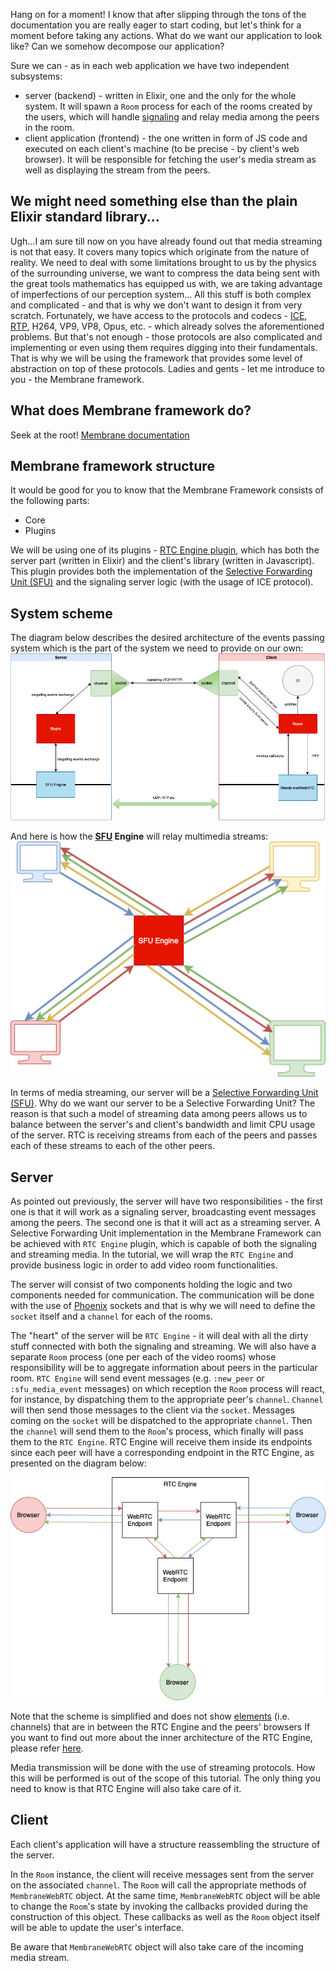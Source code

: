 Hang on for a moment! I know that after slipping through the tons of the documentation you are really eager to start coding, but let's think for a moment before taking any actions. What do we want our application to look like?
Can we somehow decompose our application?

Sure we can - as in each web application we have two independent subsystems:

- server (backend) - written in Elixir, one and the only for the whole system. It will spawn a `Room` process for each of the rooms created by the users, which will handle
  [signaling](../glossary/glossary.md#signaling) and relay media among the peers in the room.
- client application (frontend) - the one written in form of JS code and executed on each client's machine (to be precise - by client's web browser). It will be responsible for fetching the user's media stream as well as displaying the stream from the peers.

## We might need something else than the plain Elixir standard library...

Ugh...I am sure till now on you have already found out that media streaming is not that easy. It covers many topics which originate from the nature of reality.
We need to deal with some limitations brought to us by the physics of the surrounding universe, we want to compress the data being sent with the great tools
mathematics has equipped us with, we are taking advantage of imperfections of our perception system...
All this stuff is both complex and complicated - and that is why we don't want to design it from very scratch. Fortunately, we have access to the protocols
and codecs - [ICE](../glossary/glossary.md#ice), [RTP](../glossary/glossary.md#rtp), H264, VP9, VP8, Opus, etc. - which already solves the aforementioned problems. But that's not enough -
those protocols are also complicated and implementing or even using them requires digging into their fundamentals.
That is why we will be using the framework that provides some level of abstraction on top of these protocols. Ladies and gents - let me introduce to you - the Membrane framework.

## What does Membrane framework do?

Seek at the root! [Membrane documentation](https://membrane.stream/guide/v0.7/introduction.html)

## Membrane framework structure

It would be good for you to know that the Membrane Framework consists of the following parts:

- Core
- Plugins

We will be using one of its plugins - [RTC Engine plugin](https://github.com/membraneframework/membrane_rtc_engine), which has both the server part (written in Elixir)
and the client's library (written in Javascript). This plugin provides both the implementation of the
[Selective Forwarding Unit (SFU)](https://github.com/membraneframework/membrane_rtc_engine) and the signaling server logic (with the usage of ICE protocol).

## System scheme

The diagram below describes the desired architecture of the events passing system which is the part of the system we need to provide on our own: <br>
![Application Scheme](assets/images/total_scheme.png)

And here is how the **[SFU](../glossary/glossary.md#sfu) Engine** will relay multimedia streams:<br>
![SFU scheme](assets/images/SFU_scheme.png)<br>

In terms of media streaming, our server will be a [Selective Forwarding Unit (SFU)](../glossary/glossary.md#sfu).
Why do we want our server to be a Selective Forwarding Unit? The reason is that such a model of streaming data
among peers allows us to balance between the server's and client's bandwidth and limit CPU usage of the server.
RTC is receiving streams from each of the peers and passes each of these streams to each of the other peers. <br>

## Server

As pointed out previously, the server will have two responsibilities - the first one is that it will work as a signaling server, broadcasting event messages among the peers.
The second one is that it will act as a streaming server.
A Selective Forwarding Unit implementation in the Membrane Framework can be achieved with `RTC Engine` plugin, which is capable of both the signaling and streaming media.
In the tutorial, we will wrap the `RTC Engine` and provide business logic in order to add video room functionalities.

The server will consist of two components holding the logic and two components needed for communication.
The communication will be done with the use of [Phoenix](../glossary/glossary.md#phoenix) sockets and that is why we will need to define the `socket` itself and a `channel` for each of the rooms.

The "heart" of the server will be `RTC Engine` - it will deal with all the dirty stuff connected with both the signaling and streaming. We will also have a separate `Room` process (one per each of the video rooms) whose responsibility will be to aggregate information about peers in the particular room.
`RTC Engine` will send event messages (e.g. `:new_peer` or `:sfu_media_event` messages) on which reception the `Room` process will react, for instance, by dispatching them to the appropriate peer's `channel`. `Channel` will then send those messages to the client via the `socket`.
Messages coming on the `socket` will be dispatched to the appropriate `channel`. Then the `channel` will send them to the `Room`'s process, which finally will pass them to the `RTC Engine`. RTC Engine will receive them inside its endpoints since each peer will have a corresponding endpoint in the RTC Engine, as presented on the diagram below:

![RTC Engine](assets/images/modular_rtc.png)

Note that the scheme is simplified and does not show [elements](../glossary/glossary.md/#element) (i.e. channels) that are in between the RTC Engine and the peers' browsers
If you want to find out more about the inner architecture of the RTC Engine, please refer [here](https://blog.swmansion.com/modular-rtc-engine-is-our-little-big-revolution-in-video-conferencing-cfde806c5beb).

Media transmission will be done with the use of streaming protocols. How this will be performed is out of the scope of this tutorial. The only thing you need to know is that RTC Engine will also take care of it.

## Client

Each client's application will have a structure reassembling the structure of the server.

In the `Room` instance, the client will receive messages sent from the server on the associated `channel`. The `Room` will call the appropriate methods of `MembraneWebRTC` object.
At the same time, `MembraneWebRTC` object will be able to change the `Room`'s state by invoking the callbacks provided during the construction of this object. These callbacks as well as the `Room` object itself will be able to update the user's interface.

Be aware that `MembraneWebRTC` object will also take care of the incoming media stream.
